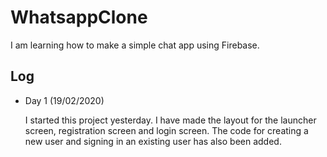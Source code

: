  # WhatsappClone
 
 I am learning how to make a simple chat app using Firebase.
 
 ## Log
 
- Day 1 (19/02/2020)

    I started this project yesterday. I have made the layout for the launcher screen, registration screen and login screen.
    The code for creating a new user and signing in an existing user has also been added.